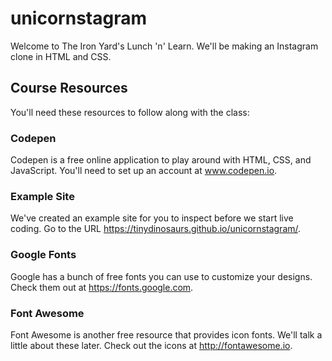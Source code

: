 # unicornstagram
Welcome to The Iron Yard's Lunch 'n' Learn. We'll be making an Instagram clone in HTML and CSS.

## Course Resources
You'll need these resources to follow along with the class:

### Codepen
Codepen is a free online application to play around with HTML, CSS, and JavaScript. You'll need to set up an account at www.codepen.io.

### Example Site
We've created an example site for you to inspect before we start live coding. Go to the URL https://tinydinosaurs.github.io/unicornstagram/.

### Google Fonts
Google has a bunch of free fonts you can use to customize your designs. Check them out at https://fonts.google.com.

### Font Awesome
Font Awesome is another free resource that provides icon fonts. We'll talk a little about these later. Check out the icons at http://fontawesome.io.
